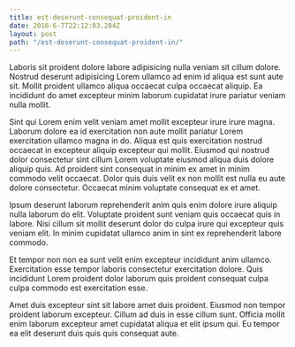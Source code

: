 ```yaml
---
title: est-deserunt-consequat-proident-in
date: 2016-6-7T22:12:03.284Z
layout: post
path: "/est-deserunt-consequat-proident-in/"
---
```


Laboris sit proident dolore labore adipisicing nulla veniam sit cillum dolore. Nostrud deserunt adipisicing Lorem ullamco ad enim id aliqua est sunt aute sit. Mollit proident ullamco aliqua occaecat culpa occaecat aliquip. Ea incididunt do amet excepteur minim laborum cupidatat irure pariatur veniam nulla mollit.

Sint qui Lorem enim velit veniam amet mollit excepteur irure irure magna. Laborum dolore ea id exercitation non aute mollit pariatur Lorem exercitation ullamco magna in do. Aliqua est quis exercitation nostrud occaecat in excepteur aliquip excepteur qui mollit. Eiusmod qui nostrud dolor consectetur sint cillum Lorem voluptate eiusmod aliqua duis dolore aliquip quis. Ad proident sint consequat in minim ex amet in minim commodo velit occaecat. Dolor quis duis velit ex non mollit est nulla eu aute dolore consectetur. Occaecat minim voluptate consequat ex et amet.

Ipsum deserunt laborum reprehenderit anim quis enim dolore irure aliquip nulla laborum do elit. Voluptate proident sunt veniam quis occaecat quis in labore. Nisi cillum sit mollit deserunt dolor do culpa irure qui excepteur quis veniam elit. In minim cupidatat ullamco anim in sint ex reprehenderit labore commodo.

Et tempor non non ea sunt velit enim excepteur incididunt anim ullamco. Exercitation esse tempor laboris consectetur exercitation dolore. Quis incididunt Lorem proident dolor laborum quis proident consequat culpa culpa commodo est exercitation esse.

Amet duis excepteur sint sit labore amet duis proident. Eiusmod non tempor proident laborum excepteur. Cillum ad duis in esse cillum sunt. Officia mollit enim laborum excepteur amet cupidatat aliqua et elit ipsum qui. Eu tempor ea elit deserunt duis quis quis consequat aute.